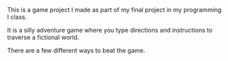 This is a game project I made as part of my final project in my programming I class.

It is a silly adventure game where you type directions and instructions to traverse a fictional world.

There are a few different ways to beat the game.
